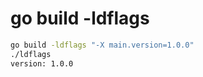 # go build -ldflags

```bash
go build -ldflags "-X main.version=1.0.0"
./ldflags
version: 1.0.0
```

